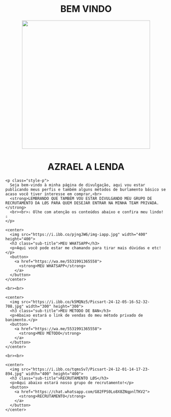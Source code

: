 <html lang="pt-BR">
  <head>
    <link rel="stylesheet" href="style.css">
  </head>
  <body>
    <center>
      <h1 class="style-h1">BEM VINDO</h1>
      <img src="https://i.ibb.co/WKvNTNS/Picsart-24-09-16-12-33-57-100.jpg" width="400" height="400">
      <h1 class="style-h1">AZRAEL A LENDA</h1>
    </center>

    <p class="style-p">
      Seja bem-vindo à minha página de divulgação, aqui vou estar publicando meus perfis e também alguns métodos de burlamento básico se acaso você tiver interesse em comprar,<br>
      <strong>LEMBRANDO QUE TAMBÉM VOU ESTAR DIVULGANDO MEU GRUPO DE RECRUTAMENTO DA LØS PARA QUEM DESEJAR ENTRAR NA MINHA TEAM PRIVADA.</strong>
      <br><br>⇩ Olhe com atenção os conteúdos abaixo e confira meu lindo! ⇩
    </p>

    <center>
      <img src="https://i.ibb.co/pjngJW6/img-iapp.jpg" width="400" height="400">
      <h3 class="sub-title">MEU WHATSAPP</h3>
      <p>Aqui você pode estar me chamando para tirar mais dúvidas e etc!</p>
      <button>
        <a href="https://wa.me/5531991365558">
          <strong>MEU WHATSAPP</strong>
        </a>
      </button>
    </center>

    <br><br>

    <center>
      <img src="https://i.ibb.co/k5MQNz5/Picsart-24-12-05-16-52-32-708.jpg" width="300" height="300">
      <h3 class="sub-title">MEU MÉTODO DE BAN</h3>
      <p>Abaixo estará o link de vendas do meu método privado de banimento.</p>
      <button>
        <a href="https://wa.me/5531991365558">
          <strong>MEU MÉTODO</strong>
        </a>
      </button>
    </center>

    <br><br>

    <center>
      <img src="https://i.ibb.co/tqmsSv7/Picsart-24-12-01-14-17-23-894.jpg" width="400" height="400">
      <h3 class="sub-title">RECRUTAMENTO LØS</h3>
      <p>Aqui abaixo estará nosso grupo de recrutamento!</p>
      <button>
        <a href="https://chat.whatsapp.com/G82FPS0Lo8X8ZNqpnlTKV2">
          <strong>RECRUTAMENTO</strong>
        </a>
      </button>
    </center>
  </body>
</html>
